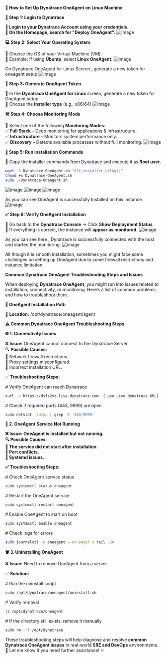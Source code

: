**🚀 How to Set Up Dynatrace OneAgent on Linux Machine**

**🔑 Step 1: Login to Dynatrace**

**🔹 Login to your Dynatrace Account using your credentials.  
🔹 On the Homepage, search for "Deploy OneAgent".**
![image](https://github.com/user-attachments/assets/aa749e31-98c8-444b-8a84-78c4cd708d10)

**💻 Step 2: Select Your Operating System**

🔹 Choose the OS of your Virtual Machine (VM).  
🔹 Example: If using **Ubuntu**, select **Linux OneAgent**.
![image](https://github.com/user-attachments/assets/4dfc68bb-05b9-46a7-9d8c-8793b4e85261)

On Dynatrace OneAgent for Linux Screen , generate a new token for oneagent setup
![image](https://github.com/user-attachments/assets/7a35866d-eb77-4a81-90fa-d1c7689c0770)

**🔑 Step 3: Generate OneAgent Token**

🔹 In the **Dynatrace OneAgent for Linux** screen, generate a new token for OneAgent setup.  
🔹 Choose the **installer type** (e.g., x86/64)
![image](https://github.com/user-attachments/assets/bef21089-262e-4ab1-a80e-53b1f864b0a8)

**🛠️ Step 4: Choose Monitoring Mode**

🔹 Select one of the following **Monitoring Modes**:  
✅ **Full Stack** – Deep monitoring for applications & infrastructure.  
✅ **Infrastructure** – Monitors system performance only.  
✅ **Discovery** – Detects available processes without full monitoring.
![image](https://github.com/user-attachments/assets/2b516d40-1cce-41b9-a356-7d9f1257bb23)

**📜 Step 5: Run Installation Commands**

🔹 Copy the installer commands from Dynatrace and execute it as **Root user**.
```bash
wget -O Dynatrace-OneAgent.sh "&lt;installer_url&gt;"
chmod +x Dynatrace-OneAgent.sh
sudo ./Dynatrace-OneAgent.sh
```
![image](https://github.com/user-attachments/assets/57e81662-ba88-4542-b986-61d22e8082b7)
![image](https://github.com/user-attachments/assets/0e4b2dca-155e-4ee9-9700-cd61308b0f6f)
![image](https://github.com/user-attachments/assets/b5ffdf39-177d-4586-bcd2-ee31b1b2e081)

As you can see OneAgent is successfully Installed on this instance.
![image](https://github.com/user-attachments/assets/2e4c2f34-10d1-4670-8535-d5a8a8362dbf)

**✅ Step 6: Verify OneAgent Installation**

🔹 Go back to the **Dynatrace Console** → Click **Show Deployment Status**.  
🔹 If everything is correct, the instance will **appear as monitored**.
![image](https://github.com/user-attachments/assets/2caf6eb5-8c55-4051-8ea9-15bb8ea40a88)

As you can see here , Dynatrace is successfully connected with the host and started the monitoring.
![image](https://github.com/user-attachments/assets/71e1c4ef-afea-4271-ab21-677216c8d6ff)

All though it is smooth installation, sometimes you might face some challenges on setting up OneAgent due to some firewall restrictions and instance limitation.

**Common Dynatrace OneAgent Troubleshooting Steps and Issues**

When deploying **Dynatrace OneAgent**, you might run into issues related to installation, connectivity, or monitoring. Here’s a list of common problems and how to troubleshoot them.

**📌 OneAgent Installation Path**

📍 **Location:** /opt/dynatrace/oneagent/agent

**⚠️ Common Dynatrace OneAgent Troubleshooting Steps**

**🌐 1. Connectivity Issues**

❌ **Issue:** OneAgent cannot connect to the Dynatrace Server.  
🔍 **Possible Causes:**  
🔹 Network firewall restrictions.  
🔹 Proxy settings misconfigured.  
🔹 Incorrect installation URL.

✅ **Troubleshooting Steps:**

\# Verify OneAgent can reach Dynatrace
```bash
curl -v https://dsfs2xz.live.dynatrace.com  ( use Live dynatrace URL)
```
\# Check if required ports (443, 9999) are open
```bash
sudo netstat -tulnp | grep -E '443|9999'
```

**🔄 2. OneAgent Service Not Running**

**❌ Issue: OneAgent is installed but not running.  
🔍 Possible Causes:  
🔹 The service did not start after installation.  
🔹 Port conflicts.  
🔹 Systemd issues.**

**✅ Troubleshooting Steps:**

\# Check OneAgent service status
```bash
sudo systemctl status oneagent
```
\# Restart the OneAgent service
```bash
sudo systemctl restart oneagent
```
\# Enable OneAgent to start on boot
```bash
sudo systemctl enable oneagent
```
\# Check logs for errors
```bash
sudo journalctl -u oneagent --no-pager | tail -20
```
**🗑️ 3. Uninstalling OneAgent**

❌ **Issue:** Need to remove OneAgent from a server.

✅ **Solution:**

\# Run the uninstall script
```bash
sudo /opt/dynatrace/oneagent/uninstall.sh
```
\# Verify removal
```bash
ls /opt/dynatrace/oneagent
```
\# If the directory still exists, remove it manually
```bash
sudo rm -rf /opt/dynatrace
```
These troubleshooting steps will help diagnose and resolve **common Dynatrace OneAgent issues** in real-world **SRE and DevOps** environments. 🚀 Let me know if you need further assistance! 🔥
